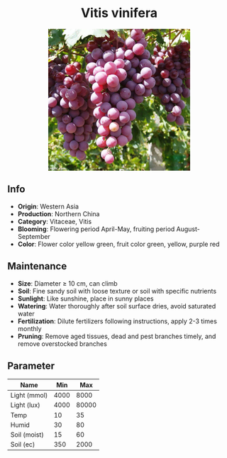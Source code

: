 <h1 align='center'>Vitis vinifera</h1>
<p align="center">
    <img 
        align='center'
        width='320'
        src="../images/vitis vinifera.png" 
        alt='Vitis vinifera' />
</p>

## Info

 - **Origin**: Western Asia
 - **Production**: Northern China
 - **Category**: Vitaceae, Vitis
 - **Blooming**: Flowering period April-May, fruiting period August-September
 - **Color**: Flower color yellow green, fruit color green, yellow, purple red

## Maintenance

 - **Size**: Diameter ≥ 10 cm, can climb
 - **Soil**: Fine sandy soil with loose texture or soil with specific nutrients
 - **Sunlight**: Like sunshine, place in sunny places
 - **Watering**: Water thoroughly after soil surface dries, avoid saturated water
 - **Fertilization**: Dilute fertilizers following instructions, apply 2-3 times monthly
 - **Pruning**: Remove aged tissues, dead and pest branches timely, and remove overstocked branches

## Parameter

| Name         | Min  | Max   |
|--------------|------|-------|
| Light (mmol) | 4000 | 8000  |
| Light (lux)  | 4000 | 80000 |
| Temp         | 10    | 35    |
| Humid        | 30   | 80    |
| Soil (moist) | 15   | 60    |
| Soil (ec)    | 350  | 2000  |